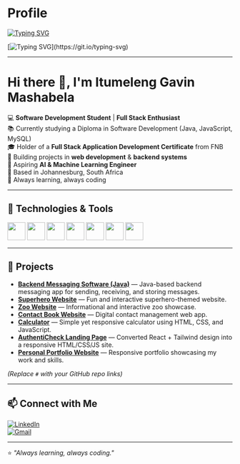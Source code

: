# Profile

<!-- Typing animation -->
[![Typing SVG](https://readme-typing-svg.herokuapp.com?font=Fira+Code&size=28&pause=1000&color=00F72D&center=true&vCenter=true&width=800&lines=I+%E2%9D%A4%EF%B8%8F+Coding;Full+Stack+Developer+in+Training;Aspiring+AI+%26+Machine+Learning+Engineer;Always+Learning%2C+Always+Building)](https://git.io/typing-svg)

<!-- Java code typing animation -->
[![Typing SVG](https://readme-typing-svg.herokuapp.com?font=Fira+Code&size=20&pause=500&color=FF0000&center=true&vCenter=true&width=600&lines=public+class+HelloWorld+%7B;++++public+static+void+main(String%5B%5D+args)+%7B;+++++System.out.println(%22Hello,+World!%22);++++%7D;%7D)](https://git.io/typing-svg)

---

# Hi there 👋, I'm Itumeleng Gavin Mashabela  

💻 **Software Development Student** | **Full Stack Enthusiast**  
📚 Currently studying a Diploma in Software Development (Java, JavaScript, MySQL)  
🎓 Holder of a **Full Stack Application Development Certificate** from FNB  
🚀 Building projects in **web development** & **backend systems**  
🤖 Aspiring **AI & Machine Learning Engineer**  
📍 Based in Johannesburg, South Africa  
🔗 Always learning, always coding  

---

## 🔧 Technologies & Tools  

<p align="left">
  <img src="https://cdn.jsdelivr.net/gh/devicons/devicon/icons/html5/html5-original.svg" width="40" height="40" />  
  <img src="https://cdn.jsdelivr.net/gh/devicons/devicon/icons/css3/css3-original.svg" width="40" height="40" />  
  <img src="https://cdn.jsdelivr.net/gh/devicons/devicon/icons/javascript/javascript-original.svg" width="40" height="40" />  
  <img src="https://cdn.jsdelivr.net/gh/devicons/devicon/icons/python/python-original.svg" width="40" height="40" />  
  <img src="https://cdn.jsdelivr.net/gh/devicons/devicon/icons/java/java-original.svg" width="40" height="40" />  
  <img src="https://cdn.jsdelivr.net/gh/devicons/devicon/icons/github/github-original.svg" width="40" height="40" />  
  <img src="https://cdn.jsdelivr.net/gh/devicons/devicon/icons/vscode/vscode-original.svg" width="40" height="40" />  
</p>  

---

## 📌 Projects  

- **[Backend Messaging Software (Java)](#)** — Java-based backend messaging app for sending, receiving, and storing messages.  
- **[Superhero Website](#)** — Fun and interactive superhero-themed website.  
- **[Zoo Website](#)** — Informational and interactive zoo showcase.  
- **[Contact Book Website](#)** — Digital contact management web app.  
- **[Calculator](#)** — Simple yet responsive calculator using HTML, CSS, and JavaScript.  
- **[AuthentiCheck Landing Page](#)** — Converted React + Tailwind design into a responsive HTML/CSS/JS site.  
- **[Personal Portfolio Website](#)** — Responsive portfolio showcasing my work and skills.  

*(Replace `#` with your GitHub repo links)*  

---

## 📫 Connect with Me  

[![LinkedIn](https://img.shields.io/badge/LinkedIn-Connect-blue?logo=linkedin)](YOUR_LINKEDIN_LINK)  
[![Gmail](https://img.shields.io/badge/Email-tumimashabela047%40gmail.com-red?logo=gmail)](mailto:tumimashabela047@gmail.com)  

---

⭐️ *"Always learning, always coding."*
